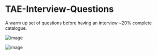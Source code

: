 # TAE-Interview-Questions
A warm up set of questions before having an interview ~20% complete catalogue.

![image](https://github.com/st-yury/TAE-Interview-Questions/assets/141726094/79a22b4d-2ded-4482-bf2f-d3da8632045b)

![image](https://github.com/st-yury/TAE-Interview-Questions/assets/141726094/c0d933c4-b229-42be-a156-20ba182d8c04)


